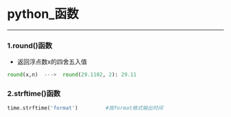 # python_函数
___
### 1.round()函数
* 返回浮点数x的四舍五入值
```python
round(x,n)  --->  round(29.1102, 2): 29.11
```
### 2.strftime()函数
```python
time.strftime('format')         #按format格式输出时间
```
